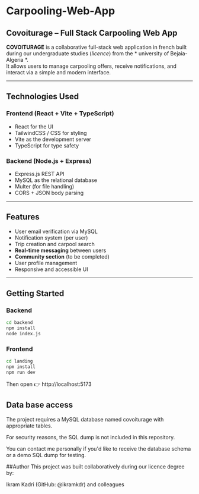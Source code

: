# Carpooling-Web-App
## Covoiturage – Full Stack Carpooling Web App

**COVOITURAGE** is a collaborative full-stack web application in french built during our undergraduate studies (*licence*) from the * university of Bejaia-Algeria *.  
It allows users to manage carpooling offers, receive notifications, and interact via a simple and modern interface.

---

##  Technologies Used

###  Frontend (React + Vite + TypeScript)
-  React for the UI
-  TailwindCSS / CSS for styling
-  Vite as the development server
-  TypeScript for type safety

###  Backend (Node.js + Express)
-  Express.js REST API
-  MySQL as the relational database
-  Multer (for file handling)
-  CORS + JSON body parsing

---


##  Features

-  User email verification via MySQL
-  Notification system (per user)
-  Trip creation and carpool search
-  **Real-time messaging** between users
-  **Community section** (to be completed)
-  User profile management
-  Responsive and accessible UI

---

##  Getting Started

###  Backend
```bash
cd backend
npm install
node index.js
```
###  Frontend

```bash
cd landing
npm install
npm run dev

```
Then open 👉 http://localhost:5173

## Data base access

The project requires a MySQL database named covoiturage with appropriate tables.

 For security reasons, the SQL dump is not included in this repository.

 You can contact me personally if you'd like to receive the database schema or a demo SQL dump for testing.


##Author
This project was built collaboratively during our licence degree by:

Ikram Kadri (GitHub: @ikramkdr) and colleagues
